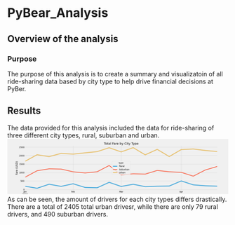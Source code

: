 # PyBear_Analysis
## Overview of the analysis
### Purpose
The purpose of this analysis is to create a summary and visualizatoin of all ride-sharing data based by city type to help drive financial decisions at PyBer.
## Results
 The data provided for this analysis included the data for ride-sharing of three different city types, rural, suburban and urban. ![As can be seen in the sumary DataFrame below.](analysis/Fare_by_city_chart.png) As can be seen, the amount of drivers for each city types differs drastically. There are a total of 2405 total urban drivesr, while there are only 79 rural drivers, and 490 suburban drivers. 
